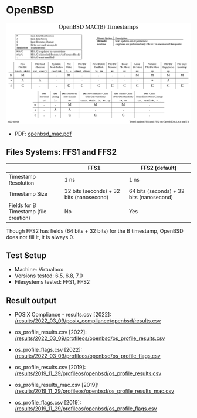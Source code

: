# OpenBSD

![OpenBSD MACB](https://raw.githubusercontent.com/yaps8/yaps8.github.io/master/os_timestamps/2022-03-09/openbsd_mac.png)

- PDF: [openbsd_mac.pdf](https://github.com/QuoSecGmbH/os_timestamps/releases/download/2022-03-03/openbsd_mac.pdf)


## Files Systems: FFS1 and FFS2

|                      | FFS1 | FFS2 (default) |
|----------------------|------|------|
| Timestamp Resolution | 1 ns | 1 ns |
| Timestamp Size       | 32 bits (seconds) + 32 bits (nanosecond) | 64 bits (seconds) + 32 bits (nanosecond)     |
| Fields for B Timestamp (file creation)            |  No  | Yes  |

Though FFS2 has fields (64 bits + 32 bits) for the B timestamp, OpenBSD does not fill it, it is always 0.

## Test Setup

- Machine: Virtualbox
- Versions tested: 6.5, 6.8, 7.0
- Filesystems tested: FFS1, FFS2

## Result output

- POSIX Compliance - results.csv [2022]: [/results/2022_03_09/posix_compliance/openbsd/results.csv](/results/2022_03_09/posix_compliance/openbsd/results.csv)
- os_profile_results.csv [2022]: [/results/2022_03_09/profileos/openbsd/os_profile_results.csv](/results/2022_03_09/profileos/openbsd/os_profile_results.csv)
- os_profile_flags.csv [2022]: [/results/2022_03_09/profileos/openbsd/os_profile_flags.csv](/results/2022_03_09/profileos/openbsd/os_profile_flags.csv)

- os_profile_results.csv [2019]: [/results/2019_11_29/profileos/openbsd/os_profile_results.csv](/results/2019_11_29/profileos/openbsd/os_profile_results.csv)
- os_profile_results_mac.csv [2019]: [/results/2019_11_29/profileos/openbsd/os_profile_results_mac.csv](/results/2019_11_29/profileos/openbsd/os_profile_results_mac.csv)
- os_profile_flags.csv [2019]: [/results/2019_11_29/profileos/openbsd/os_profile_flags.csv](/results/2019_11_29/profileos/openbsd/os_profile_flags.csv)
